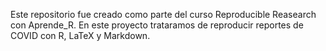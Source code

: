 Este repositorio fue creado como parte del curso Reproducible Reasearch con Aprende_R. En este proyecto trataramos de reproducir reportes de COVID con R, LaTeX y Markdown.
